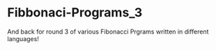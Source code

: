 # Fibbonaci-Programs_3
And back for round 3 of various Fibonacci Prgrams written in different languages!
